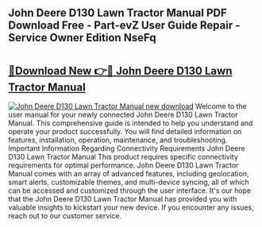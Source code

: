 ## John Deere D130 Lawn Tractor Manual PDF Download Free - Part-evZ User Guide Repair - Service Owner Edition NseFq

# <h2><a href="http://bc88960.oget.top/?id=John+Deere+D130+Lawn+Tractor+Manual">🔗Download New 👉🔴 John Deere D130 Lawn Tractor Manual</a></h2>

[![John Deere D130 Lawn Tractor Manual new download](https://i.imgur.com/5g1atiW.png)](http://bc88960.oget.top/?id=John+Deere+D130+Lawn+Tractor+Manual)
Welcome to the user manual for your newly connected John Deere D130 Lawn Tractor Manual. This comprehensive guide is intended to help you understand and operate your product successfully. You will find detailed information on features, installation, operation, maintenance, and troubleshooting. Important Information Regarding Connectivity Requirements John Deere D130 Lawn Tractor Manual This product requires specific connectivity requirements for optimal performance. John Deere D130 Lawn Tractor Manual comes with an array of advanced features, including geolocation, smart alerts, customizable themes, and multi-device syncing, all of which can be accessed and customized through the user interface. It's our hope that the John Deere D130 Lawn Tractor Manual has provided you with valuable insights to kickstart your new device. If you encounter any issues, reach out to our customer service.
